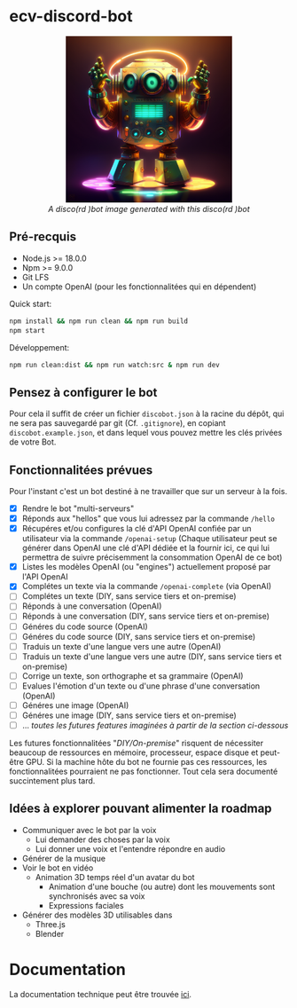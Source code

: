 # ecv-discord-bot

<div style="text-align: center">
<img src="media/discobot.png" width="300px" height="300px" alt="discobot"/><br/>
<i>A disco(rd )bot image generated with this disco(rd )bot</i>
</div>

## Pré-recquis
- Node.js >= 18.0.0
- Npm >= 9.0.0
- Git LFS
- Un compte OpenAI (pour les fonctionnalitées qui en dépendent)

Quick start:
```sh
npm install && npm run clean && npm run build
npm start
```
Développement:
```sh
npm run clean:dist && npm run watch:src & npm run dev
```

## Pensez à configurer le bot
Pour cela il suffit de créer un fichier `discobot.json` à la racine du dépôt, qui ne sera pas sauvegardé par git (Cf. `.gitignore`), en copiant `discobot.example.json`, et dans lequel vous pouvez mettre les clés privées de votre Bot.

## Fonctionnalitées prévues
Pour l'instant c'est un bot destiné à ne travailler que sur un serveur à la fois.
- [x] Rendre le bot "multi-serveurs"
- [x] Réponds aux "hellos" que vous lui adressez par la commande `/hello`
- [x] Récupéres et/ou configures la clé d'API OpenAI confiée par un utilisateur via la commande `/openai-setup` (Chaque utilisateur peut se générer dans OpenAI une clé d'API dédiée et la fournir ici, ce qui lui permettra de suivre précisemment la consommation OpenAI de ce bot)
- [x] Listes les modèles OpenAI (ou "engines") actuellement proposé par l'API OpenAI
- [x] Complétes un texte via la commande `/openai-complete` (via OpenAI)
- [ ] Complétes un texte (DIY, sans service tiers et on-premise)
- [ ] Réponds à une conversation (OpenAI)
- [ ] Réponds à une conversation (DIY, sans service tiers et on-premise)
- [ ] Généres du code source (OpenAI)
- [ ] Généres du code source (DIY, sans service tiers et on-premise)
- [ ] Traduis un texte d'une langue vers une autre (OpenAI)
- [ ] Traduis un texte d'une langue vers une autre (DIY, sans service tiers et on-premise)
- [ ] Corrige un texte, son orthographe et sa grammaire (OpenAI)
- [ ] Evalues l'émotion d'un texte ou d'une phrase d'une conversation (OpenAI)
- [ ] Généres une image (OpenAI)
- [ ] Généres une image (DIY, sans service tiers et on-premise)
- [ ] ... *toutes les futures features imaginées à partir de la section ci-dessous*

Les futures fonctionnalitées "*DIY/On-premise*" risquent de nécessiter beaucoup de ressources en mémoire, processeur, espace disque et peut-être GPU. Si la machine hôte du bot ne fournie pas ces ressources, les fonctionnalitées pourraient ne pas fonctionner. Tout cela sera documenté succintement plus tard.

## Idées à explorer pouvant alimenter la roadmap
- Communiquer avec le bot par la voix
  - Lui demander des choses par la voix
  - Lui donner une voix et l'entendre répondre en audio
- Générer de la musique
- Voir le bot en vidéo
  - Animation 3D temps réel d'un avatar du bot
    - Animation d'une bouche (ou autre) dont les mouvements sont synchronisés avec sa voix
    - Expressions faciales
- Générer des modèles 3D utilisables dans
  - Three.js
  - Blender

# Documentation
La documentation technique peut être trouvée [ici](https://tongtwist.github.io/ecv-discord-bot/).
